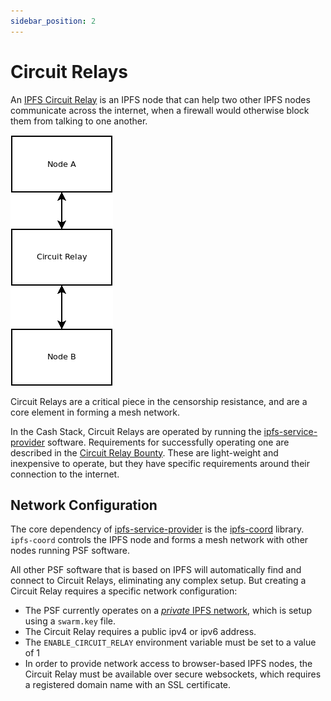 ```yaml
---
sidebar_position: 2
---
```


# Circuit Relays

An [IPFS Circuit Relay](https://docs.libp2p.io/concepts/circuit-relay/) is an IPFS node that can help two other IPFS nodes communicate across the internet, when a firewall would otherwise block them from talking to one another.

![Circuit Relay](../img/circuit-relay01.png)

Circuit Relays are a critical piece in the censorship resistance, and are a core element in forming a mesh network.

In the Cash Stack, Circuit Relays are operated by running the [ipfs-service-provider](https://github.com/Permissionless-Software-Foundation/ipfs-service-provider) software. Requirements for successfully operating one are described in the [Circuit Relay Bounty](https://github.com/Permissionless-Software-Foundation/bounties/blob/master/bounties/active/circuit-relays.md). These are light-weight and inexpensive to operate, but they have specific requirements around their connection to the internet.

## Network Configuration

The core dependency of [ipfs-service-provider](https://github.com/Permissionless-Software-Foundation/ipfs-service-provider) is the [ipfs-coord](https://www.npmjs.com/package/ipfs-coord) library. `ipfs-coord` controls the IPFS node and forms a mesh network with other nodes running PSF software.

All other PSF software that is based on IPFS will automatically find and connect to Circuit Relays, eliminating any complex setup. But creating a Circuit Relay requires a specific network configuration:

- The PSF currently operates on a [*private* IPFS network](https://github.com/ipfs/go-ipfs/blob/master/docs/experimental-features.md#private-networks), which is setup using a `swarm.key` file.
- The Circuit Relay requires a public ipv4 or ipv6 address.
- The `ENABLE_CIRCUIT_RELAY` environment variable must be set to a value of 1
- In order to provide network access to browser-based IPFS nodes, the Circuit Relay must be available over secure websockets, which requires a registered domain name with an SSL certificate.
